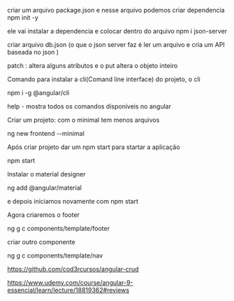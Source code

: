 
criar um arquivo package.json e nesse arquivo podemos criar dependencia
npm init -y

ele vai instalar a dependencia e colocar dentro do arquivo 
npm i json-server

criar arquivo db.json
(o que o json server faz é ler um arquivo e cria um API baseada no json )

patch : altera alguns atributos e o put altera o objeto inteiro


Comando para instalar a cli(Comand line interface) do projeto, o cli 

npm i -g @angular/cli


help - mostra todos os comandos disponíveis no angular

Criar um projeto: com o minimal tem menos arquivos

ng new frontend --minimal 

Após criar projeto dar um npm start para startar a aplicação

 npm start


Instalar o material designer

ng add @angular/material

e depois iniciamos novamente com 
npm start

Agora criaremos o footer

ng g c components/template/footer

criar outro componente

ng g c components/template/nav



https://github.com/cod3rcursos/angular-crud

https://www.udemy.com/course/angular-9-essencial/learn/lecture/18819362#reviews